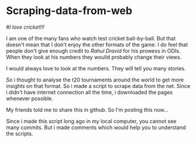 # Scraping-data-from-web

#*I love cricket!!!*

I am one of the many fans who watch test cricket ball-by-ball. But that doesn't mean that I don't enjoy the other formats of the game. I do feel that people don't give enough credit to *Rahul Dravid* for his prowess in ODIs. When they look at his numbers they woulld probably change their views.

I would always love to look at the numbers. They will tell you many stories.

So i thought to analyse the t20 tournaments around the world to get more insights on that format. So i made a script to scrape data from the net. Since i didn't have internet connection all the time, i downloaded the pages whenever possible.

My friends told me to share this in github. So I'm posting this now...

Since i made this script long ago in my local computer, you cannot see many commits. But i made comments which would help you to understand the scripts.

